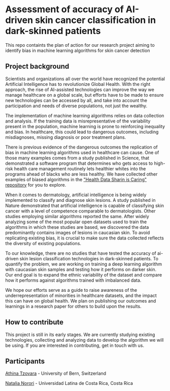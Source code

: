 
# Assessment of accuracy of AI-driven skin cancer classification in dark-skinned patients 

This repo containts the plan of action for our research project aiming to identify bias in machine learning algorithms for skin cancer detection

## Project background 

Scientists and organizations all over the world have recognized the potential Artificial Intelligence has to revolutionize Global Health.  With the right approach, the rise of AI-assisted technologies can improve the way we manage healthcare on a global scale, but efforts have to be made to ensure new technologies can be accessed by all, and take into account the participation and needs of diverse populations, not just the wealthy. 

The implementation of machine learning algorithms relies on data collection and analysis.   If the training data is misrepresentative of the variability present in the population, machine learning is prone to reinforcing inequality and bias. In healthcare, this could lead to dangerous outcomes, including misdiagnoses, missing diagnosis or poor treatment plans. 

There is previous evidence of the dangerous outcomes the replication of bias in machine learning algorithms used in healthcare can cause. One of those many examples comes from a  study published in Science, that demonstrated a software program that determines who gets access to high-risk health care management routinely lets healthier whites into the programs ahead of blacks who are less healthy. We have collected other examples of biased algorithms in the ["Health Data Sharin is Caring" repository](https://github.com/natalianorori/HealthDataSharingIsCarin) for you to explore. 

When it comes to dermatology,  artificial intelligence is being widely implemented to classify and diagnose skin lesions. A study published in Nature demonstrated that artificial intelligence is capable of classifying skin cancer with a level of competence comparable to dermatologists. Other studies employing similar algorithms reported the same. After widely analyzing some of the most popular open datasets used to train the algorithms in which these studies are based, we discovered the data predominantly contains images of lesions in caucasian skin. To avoid replicating existing bias, it is crucial to make sure the data collected reflects the diversity of existing populations.
 
To our knowledge, there are no studies that have tested the accuracy of ai-driven skin lesion classification technologies in dark-skinned patients. To quantify the problem, we are working on training a deep learning algorithm with caucasian skin samples and testing how it performs on darker skin.  Our end goal is to expand the ethnic variability of the dataset and compare how it performs against algorithms trained with imbalanced data. 

We hope our efforts serve as a guide to raise awareness of the underrepresentation of minorities in healthcare datasets, and the impact this can have on global health. We plan on publishing our outcomes and learnings in a research paper for others to build upon the results.  

## How to contribute 
This project is still in its early stages. We are currently studying existing technologies, collecting and analyzing data to develop the algorithm we will be using. If you are interested in contributing, get in touch with us. 

 
## Participants 

[Athina Tzovara](https://twitter.com/aath0) - University of Bern, Switzerland 

[Natalia Norori](https://twitter.com/natalianorori) - Universidad Latina de Costa Rica, Costa Rica 
